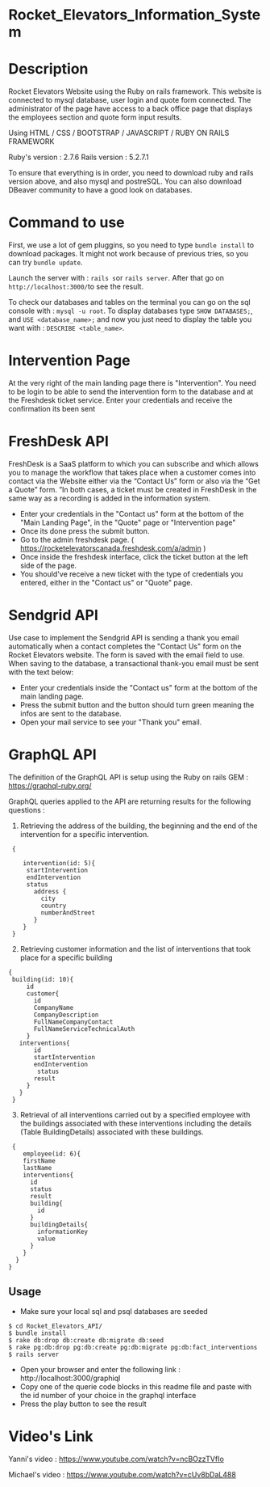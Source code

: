 # Rocket_Elevators_Information_System

# Description
Rocket Elevators Website using the Ruby on rails framework. This website is connected to mysql database, user login and quote form connected. 
The administrator of the page have access to a back office page that displays the employees section and quote form input results.

Using HTML / CSS / BOOTSTRAP / JAVASCRIPT / RUBY ON RAILS FRAMEWORK

Ruby's version : 2.7.6
Rails version : 5.2.7.1

To ensure that everything is in order, you need to download ruby and rails version above, and also mysql and postreSQL. You can also download DBeaver community to have a good look on databases.

# Command to use

First, we use a lot of gem pluggins, so you need to type `bundle install` to download packages. It might not work because of previous tries, so you can try `bundle update`. 

Launch the server with : `rails s`or `rails server`.
After that go on `http://localhost:3000/`to see the result.

To check our databases and tables on the terminal you can go on the sql console with : `mysql -u root`.
To display databases type `SHOW DATABASES;`, and `USE <database_name>;` and now you just need to display the table you want with : `DESCRIBE <table_name>`.

# Intervention Page 

At the very right of the main landing page there is "Intervention". You need to be login to be able to send the intervention form to the database
and at the Freshdesk ticket service. Enter your credentials and receive the confirmation its been sent

# FreshDesk API

FreshDesk is a SaaS platform to which you can subscribe and which allows you to manage the workflow that takes place when a customer comes into contact via the Website either via the “Contact Us” form or also via the “Get a Quote” form. ”In both cases, a ticket must be created in FreshDesk in the same way as a recording is added in the information system.

- Enter your credentials in the "Contact us" form at the bottom of the "Main Landing Page", in the "Quote" page or "Intervention page"
- Once its done press the submit button.
- Go to the admin freshdesk page. ( https://rocketelevatorscanada.freshdesk.com/a/admin )
- Once inside the freshdesk interface, click the ticket button at the left side of the page. 
- You should've receive a new ticket with the type of credentials you entered, either in the "Contact us" or "Quote" page.

# Sendgrid API

Use case to implement the Sendgrid API is sending a thank you email automatically when a contact completes the "Contact Us" form on the Rocket Elevators website. The form is saved with the email field to use. When saving to the database, a transactional thank-you email must be sent with the text below:

- Enter your credentials inside the "Contact us" form at the bottom of the main landing page.
- Press the submit button and the button should turn green meaning the infos are sent to the database.
- Open your mail service to see your "Thank you" email.

# GraphQL API

The definition of the GraphQL API is setup using the Ruby on rails GEM : https://graphql-ruby.org/

GraphQL queries applied to the API are returning results for the following questions :

1. Retrieving the address of the building, the beginning and the end of the intervention for a specific intervention.

``` 
 {

    intervention(id: 5){
     startIntervention
     endIntervention
     status
       address {
         city
         country
         numberAndStreet
       }
    }
 }
 ```

2. Retrieving customer information and the list of interventions that took place for a specific building

```
{  
 building(id: 10){
     id
     customer{
       id
       CompanyName
       CompanyDescription
       FullNameCompanyContact
       FullNameServiceTechnicalAuth  
     }
   interventions{
       id
       startIntervention
       endIntervention
      	status
       result
     }
   }
 }
```

3. Retrieval of all interventions carried out by a specified employee with the buildings associated with these interventions including the details (Table BuildingDetails) associated with these buildings.

```
 {  
	employee(id: 6){
    firstName
    lastName
    interventions{
      id
      status
      result
      building{
        id
      }
      buildingDetails{
        informationKey
        value
      }
    }
  }
}
```

## Usage

- Make sure your local sql and psql databases are seeded

```ubuntu
$ cd Rocket_Elevators_API/
$ bundle install
$ rake db:drop db:create db:migrate db:seed
$ rake pg:db:drop pg:db:create pg:db:migrate pg:db:fact_interventions
$ rails server
```

- Open your browser and enter the following link : http://localhost:3000/graphiql
- Copy one of the querie code blocks in this readme file and paste with the id number of your choice in the graphql interface
- Press the play button to see the result


# Video's Link

Yanni's video : https://www.youtube.com/watch?v=ncBOzzTVfIo

Michael's video : https://www.youtube.com/watch?v=cUv8bDaL488
